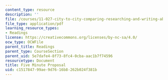 ```yaml
---
content_type: resource
description: ''
file: /courses/11-027-city-to-city-comparing-researching-and-writing-about-cities-new-orleans-spring-2011/c151784799ae9d7616b8262b024f381b_MIT11_027S11_presentation.pdf
file_type: application/pdf
learning_resource_types:
- Readings
license: https://creativecommons.org/licenses/by-nc-sa/4.0/
ocw_type: OCWFile
parent_title: Readings
parent_type: CourseSection
parent_uid: 5e7dafe4-8f73-8fc4-0cba-aac1b7f74596
resourcetype: Document
title: Five Minute Proposal
uid: c1517847-99ae-9d76-16b8-262b024f381b
---
```

